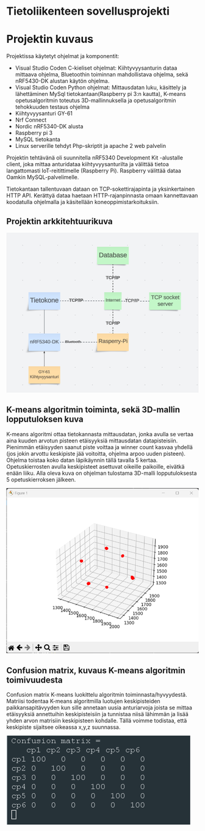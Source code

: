 # Tietoliikenteen sovellusprojekti

# Projektin kuvaus

Projektissa käytetyt ohjelmat ja komponentit:
  - Visual Studio Coden C-kieliset ohjelmat: Kiihtyvyysanturin dataa mittaava ohjelma, Bluetoothin toiminnan mahdollistava ohjelma, sekä nRF5430-DK alustan käytön ohjelma.
  - Visual Studio Coden Python ohjelmat: Mittausdatan luku, käsittely ja lähettäminen MySql tietokantaan(Raspberry pi 3:n kautta), K-means opetusalgoritmin toteutus 3D-mallinnuksella ja opetusalgoritmin  tehokkuuden testaus ohjelma
  - Kiihtyvyysanturi GY-61
  - Nrf Connect
  - Nordic nRF5340-DK alusta
  - Raspberry pi 3
  - MySQL tietokanta
  - Linux serverille tehdyt Php-skriptit ja apache 2 web palvelin 

Projektin tehtävänä oli suunnitella nRF5340 Development Kit -alustalle client, joka mittaa anturidataa kiihtyvyysanturilta ja välittää tietoa langattomasti IoT-reitittimelle (Raspberry Pi). Raspberry välittää dataa Oamkin MySQL-palvelimelle.

Tietokantaan tallentuvaan dataan on TCP-sokettirajapinta ja yksinkertainen HTTP API. Kerättyä dataa haetaan HTTP-rajanpinnasta omaan kannettavaan koodatulla ohjelmalla ja käsitellään koneoppimistarkoituksiin.

## Projektin arkkitehtuurikuva
<img src="arkkitehtuurikuva.png">

## K-means algoritmin toiminta, sekä 3D-mallin lopputuloksen kuva
K-means algoritmi ottaa tietokannasta mittausdatan, jonka avulla se vertaa aina kuuden arvotun pisteen etäisyyksiä mittausdatan datapisteisiin. Pienimmän etäisyyden saanut piste voittaa ja winner count kasvaa yhdellä (jos jokin arvottu keskipiste jää voitoitta, ohjelma arpoo uuden pisteen). Ohjelma toistaa koko datan läpikäynnin tällä tavalla 5 kertaa. Opetuskierrosten avulla keskipisteet asettuvat oikeille paikoille, eivätkä enään liiku. Alla oleva kuva on ohjelman tulostama 3D-malli lopputuloksesta 5 opetuskierroksen jälkeen.

<img src="3d_malli.png">

## Confusion matrix, kuvaus K-means algoritmin toimivuudesta
Confusion matrix K-means luokittelu algoritmin toiminnasta/hyvyydestä. Matriisi todentaa K-means algoritmilla luotujen keskipisteiden paikkansapitävyyden kun sille annetaan uusia anturiarvoja joista se mittaa etäisyyksiä annettuihin keskipisteisiin ja tunnistaa niisä lähimmän ja lisää yhden arvon matrisiin keskipisteen kohdalle. Tällä voimme todistaa, että keskipiste sijaitsee oikeassa x,y,z suunnassa.

<img src="confusionmatrix.png">
